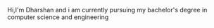 Hi,I'm Dharshan and i am currently pursuing my bachelor's degree in computer science and engineering

<!---
dharshan2608/dharshan2608 is a ✨ special ✨ repository because its `README.md` (this file) appears on your GitHub profile.
You can click the Preview link to take a look at your changes.
--->
